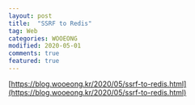 ```yaml
---
layout: post
title:  "SSRF to Redis"
tag: Web
categories: WOOEONG
modified: 2020-05-01
comments: true
featured: true
---
```



[https://blog.wooeong.kr/2020/05/ssrf-to-redis.html](https://blog.wooeong.kr/2020/05/ssrf-to-redis.html)
